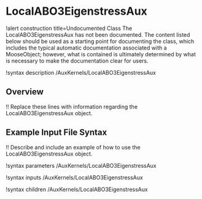 # LocalABO3EigenstressAux

!alert construction title=Undocumented Class
The LocalABO3EigenstressAux has not been documented. The content listed below should be used as a starting point for
documenting the class, which includes the typical automatic documentation associated with a
MooseObject; however, what is contained is ultimately determined by what is necessary to make the
documentation clear for users.

!syntax description /AuxKernels/LocalABO3EigenstressAux

## Overview

!! Replace these lines with information regarding the LocalABO3EigenstressAux object.

## Example Input File Syntax

!! Describe and include an example of how to use the LocalABO3EigenstressAux object.

!syntax parameters /AuxKernels/LocalABO3EigenstressAux

!syntax inputs /AuxKernels/LocalABO3EigenstressAux

!syntax children /AuxKernels/LocalABO3EigenstressAux
